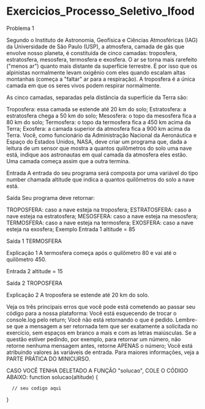 # Exercicios_Processo_Seletivo_Ifood

Problema 1

Segundo o Instituto de Astronomia, Geofísica e Ciências Atmosféricas (IAG) da Universidade de São Paulo (USP), a atmosfera, camada de gás que envolve nosso planeta, é constituída de cinco camadas: troposfera, estratosfera, mesosfera, termosfera e exosfera. O ar se torna mais rarefeito ("menos ar") quanto mais distante da superfície terrestre. É por isso que os alpinistas normalmente levam oxigênio com eles quando escalam altas montanhas (começa a "faltar" ar para a respiração). A troposfera é a única camada em que os seres vivos podem respirar normalmente.

As cinco camadas, separadas pela distância da superfície da Terra são:

Troposfera: essa camada se estende até 20 km do solo;
Estratosfera: a estratosfera chega a 50 km do solo;
Mesosfera: o topo da mesosfera fica a 80 km do solo;
Termosfera: o topo da termosfera fica a  450 km acima da Terra;
Exosfera: a camada superior da atmosfera fica a  900 km acima da Terra.
Você, como funcionário da Administração Nacional da Aeronáutica e Espaço do Estados Unidos, NASA, deve criar um programa que, dada a leitura de um sensor que mostra a quantos quilômetros do solo uma nave está, indique aos astronautas em qual camada da atmosfera eles estão. Uma camada começa assim que a outra termina.

Entrada
A entrada do seu programa será composta por uma variável do tipo number chamada altitude que indica a quantos quilômetros do solo a nave está.

Saída
Seu programa deve retornar:

TROPOSFERA: caso a nave esteja na troposfera;
ESTRATOSFERA: caso a nave esteja na estratosfera;
MESOSFERA: caso a nave esteja na mesosfera;
TERMOSFERA: caso a nave esteja na termosfera;
EXOSFERA: caso a nave esteja na exosfera;
Exemplo
Entrada 1
altitude = 85

Saída 1
TERMOSFERA

Explicação 1
A termosfera começa após o quilômetro 80 e vai até o quilômetro 450.

Entrada 2
altitude = 15

Saída 2
TROPOSFERA

Explicação 2
A troposfera se estende até 20 km do solo.

Veja os três principais erros que você pode está cometendo ao passar seu código para a nossa plataforma:
Você está esquecendo de trocar o console.log pelo return;
Você não está retornando o que é pedido. Lembre-se que a mensagem a ser retornada tem que ser exatamente a solicitada no exercício, sem espaços em branco a mais e com as letras maiúsculas. Se a questão estiver pedindo, por exemplo, para retornar um número, não retorne nenhuma mensagem antes, retorne APENAS o número;
Você está atribuindo valores às variáveis de entrada.
Para maiores informações, veja a PARTE PRÁTICA DO MINICURSO.

CASO VOCÊ TENHA DELETADO A FUNÇÃO "solucao", COLE O CÓDIGO ABAIXO:
function solucao(altitude) {

      // seu codigo aqui

}
